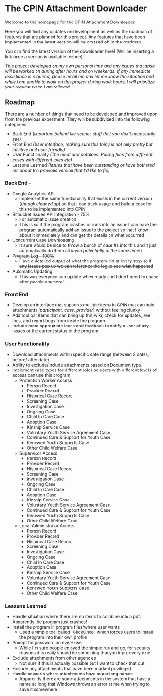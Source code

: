 # The CPIN Attachment Downloader

Welcome to the homepage for the CPIN Attachment Downloader.

Here you will find any updates on development as well as the roadmap of features that are planned for this project. Any features that have been implemented in the latest version will be crossed off in the roadmap.

You can find the latest version of the downloader here! (Will be inserting a link once a version is available teehee)

*This project developed on my own personal time and any issues that arise will be worked on during after hours and on weekends. If any immediate assistance is required, please email me and let me know the situation and while I am unable to work on this project during work hours, I will prioritize your request when I am relieved* 

## Roadmap

There are a number of things that need to be developed and improved upon from the previous experiment.
They will be subdivided into the following categories:

- Back End *(Important behind the scenes stuff that you don't necessarily see)*
- Front End *(User interface, making sure this thing is not only pretty but intuitive and user friendly)*
- User Functionality *(The meat and potatoes. Pulling files from different cases with different roles etc)*
- Lessons Learned *(Issues that have been outstanding or have bothered me about the previous version that I'd like to fix)*

### Back End - 

- Google Analytics API
    - Implement the same functionality that exists in the current version (*though cleaned up*) so that I can track usage and build a case for this to be implemented into CPIN
- Bitbucket Issues API Integration - 75%
    - For automatic issue creation
    - This is so if the program crashes or runs into an issue I can have the program automatically add an issue to the project so that I know about it immediately and can get the details on what occurred
- Concurrent Case Downloading
    - It sure would be nice to throw a bunch of case #s into this and it just automatically do them all (*even potentially at the same time!*)
- ~~Program Log - 100%~~
    - ~~Have a detailed output of what the program did at every step so if any issues pop up we can reference the log to see what happened~~
- Automatic Updating
    - This way everyone can update when ready and I don't need to chase after people anymore!

### Front End

- Develop an interface that supports multiple items in CPIN that can hold attachments (*participant, case, provider*) without feeling clunky
- Add tool bar items that can bring up this wiki, check for updates, see logs, and report bugs from inside the program
- Include more appropriate icons and feedback to notify a user of any issues or the current status of the program

### User Functionality

- Download attachments within specific date range (between 2 dates, before/ after date)
- Ability to exclude/include attachments based on Document type.
- Implement case types for different roles so users with different levels of access can use this program
    - Protection Worker Access
        - Person Record
        - Provider Record
        - Historical Case Record
        - Screening Case
        - Investigation Case
        - Ongoing Case
        - Child In Care Case
        - Adoption Case
        - Kinship Service Case
        - Voluntary Youth Service Agreement Case
        - Continued Care & Support for Youth Case
        - Renewed Youth Supports Case
        - Other Child Welfare Case
    - Supervisor Access
        - Person Record
        - Provider Record
        - Historical Case Record
        - Screening Case
        - Investigation Case
        - Ongoing Case
        - Child In Care Case
        - Adoption Case
        - Kinship Service Case
        - Voluntary Youth Service Agreement Case
        - Continued Care & Support for Youth Case
        - Renewed Youth Supports Case
        - Other Child Welfare Case
    - Local Administrator Access
        - Person Record
        - Provider Record
        - Historical Case Record
        - Screening Case
        - Investigation Case
        - Ongoing Case
        - Child In Care Case
        - Adoption Case
        - Kinship Service Case
        - Voluntary Youth Service Agreement Case
        - Continued Care & Support for Youth Case
        - Renewed Youth Supports Case
        - Other Child Welfare Case

### Lessons Learned
     
- Handle situation where there are no items to combine into a pdf. Apparently the program just crashes!
- Install the program in program files/where user wants
    - Used a simple tool called "ClickOnce" which forces users to install the program into their own profile
- Prompt for password on every use
    - While I'm sure people enjoyed the simple run and go, for security reasons this really should be something that you input every time
- Exclude attachments from other agencies
    - Not sure if this is actually possible but I want to check that out
- Exclude any attachments that have been marked privileged 
- Handle scenario where attachments have super long names
    - Apparently there are some attachments in the system that have a name so long that Windows throws an error at me when trying to save it somewhere
